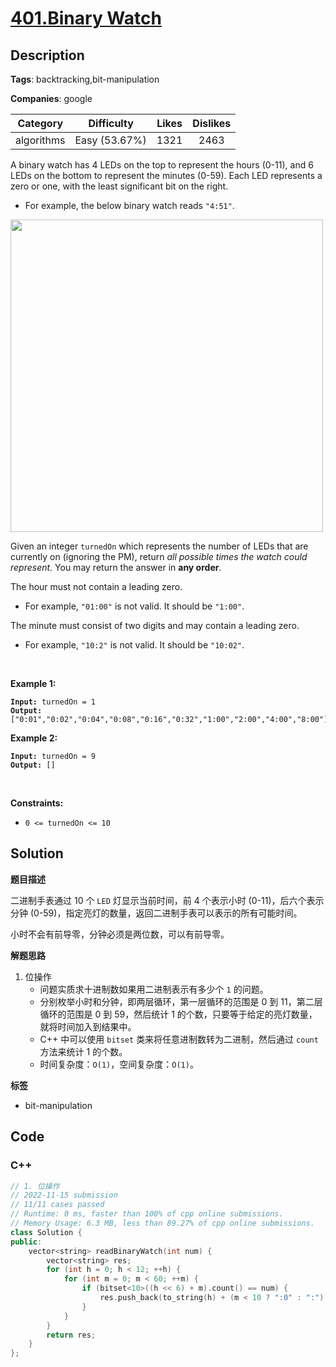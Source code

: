 # [401.Binary Watch](https://leetcode.com/problems/binary-watch/description/)

## Description

**Tags**: backtracking,bit-manipulation

**Companies**: google

| Category | Difficulty | Likes | Dislikes |
| :------: | :--------: | :---: | :------: |
| algorithms | Easy (53.67%) | 1321 | 2463 |

<p>A binary watch has 4 LEDs on the top to represent the hours (0-11), and 6 LEDs on the bottom to represent&nbsp;the minutes (0-59). Each LED represents a zero or one, with the least significant bit on the right.</p>
<ul>
  <li>For example, the below binary watch reads <code>&quot;4:51&quot;</code>.</li>
</ul>
<p><img alt="" src="https://assets.leetcode.com/uploads/2021/04/08/binarywatch.jpg" style="width: 500px; height: 500px;" /></p>
<p>Given an integer <code>turnedOn</code> which represents the number of LEDs that are currently on (ignoring the PM), return <em>all possible times the watch could represent</em>. You may return the answer in <strong>any order</strong>.</p>
<p>The hour must not contain a leading zero.</p>
<ul>
  <li>For example, <code>&quot;01:00&quot;</code> is not valid. It should be <code>&quot;1:00&quot;</code>.</li>
</ul>
<p>The minute must&nbsp;consist of two digits and may contain a leading zero.</p>
<ul>
  <li>For example, <code>&quot;10:2&quot;</code> is not valid. It should be <code>&quot;10:02&quot;</code>.</li>
</ul>
<p>&nbsp;</p>
<p><strong class="example">Example 1:</strong></p>
<pre><code><strong>Input:</strong> turnedOn = 1
<strong>Output:</strong> ["0:01","0:02","0:04","0:08","0:16","0:32","1:00","2:00","4:00","8:00"]</code></pre><p><strong class="example">Example 2:</strong></p>
<pre><code><strong>Input:</strong> turnedOn = 9
<strong>Output:</strong> []</code></pre>
<p>&nbsp;</p>
<p><strong>Constraints:</strong></p>
<ul>
  <li><code>0 &lt;= turnedOn &lt;= 10</code></li>
</ul>

## Solution

**题目描述**

二进制手表通过 10 个 `LED` 灯显示当前时间，前 4 个表示小时 (0-11)，后六个表示分钟 (0-59)，指定亮灯的数量，返回二进制手表可以表示的所有可能时间。

小时不会有前导零，分钟必须是两位数，可以有前导零。

**解题思路**

1. 位操作
   - 问题实质求十进制数如果用二进制表示有多少个 `1` 的问题。
   - 分别枚举小时和分钟，即两层循环，第一层循环的范围是 0 到 11，第二层循环的范围是 0 到 59，然后统计 1 的个数，只要等于给定的亮灯数量，就将时间加入到结果中。
   - C++ 中可以使用 `bitset` 类来将任意进制数转为二进制，然后通过 `count` 方法来统计 1 的个数。
   - 时间复杂度：`O(1)`，空间复杂度：`O(1)`。

**标签**

- bit-manipulation

<!-- code start -->
## Code

### C++

```cpp
// 1. 位操作
// 2022-11-15 submission
// 11/11 cases passed
// Runtime: 0 ms, faster than 100% of cpp online submissions.
// Memory Usage: 6.3 MB, less than 89.27% of cpp online submissions.
class Solution {
public:
    vector<string> readBinaryWatch(int num) {
        vector<string> res;
        for (int h = 0; h < 12; ++h) {
            for (int m = 0; m < 60; ++m) {
                if (bitset<10>((h << 6) + m).count() == num) {
                    res.push_back(to_string(h) + (m < 10 ? ":0" : ":") + to_string(m));
                }
            }
        }
        return res;
    }
};
```

<!-- code end -->
